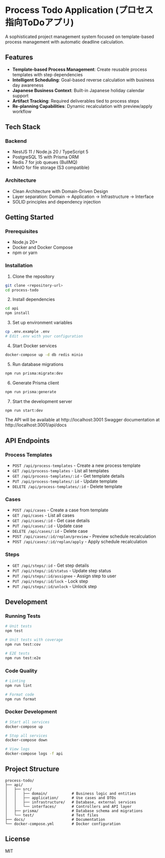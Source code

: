 # Process Todo Application (プロセス指向ToDoアプリ)

A sophisticated project management system focused on template-based process management with automatic deadline calculation.

## Features

- **Template-based Process Management**: Create reusable process templates with step dependencies
- **Intelligent Scheduling**: Goal-based reverse calculation with business day awareness
- **Japanese Business Context**: Built-in Japanese holiday calendar support
- **Artifact Tracking**: Required deliverables tied to process steps
- **Re-planning Capabilities**: Dynamic recalculation with preview/apply workflow

## Tech Stack

### Backend
- NestJS 11 / Node.js 20 / TypeScript 5
- PostgreSQL 15 with Prisma ORM
- Redis 7 for job queues (BullMQ)
- MinIO for file storage (S3 compatible)

### Architecture
- Clean Architecture with Domain-Driven Design
- Layer separation: Domain → Application → Infrastructure → Interface
- SOLID principles and dependency injection

## Getting Started

### Prerequisites
- Node.js 20+
- Docker and Docker Compose
- npm or yarn

### Installation

1. Clone the repository
```bash
git clone <repository-url>
cd process-todo
```

2. Install dependencies
```bash
cd api
npm install
```

3. Set up environment variables
```bash
cp .env.example .env
# Edit .env with your configuration
```

4. Start Docker services
```bash
docker-compose up -d db redis minio
```

5. Run database migrations
```bash
npm run prisma:migrate:dev
```

6. Generate Prisma client
```bash
npm run prisma:generate
```

7. Start the development server
```bash
npm run start:dev
```

The API will be available at http://localhost:3001
Swagger documentation at http://localhost:3001/api/docs

## API Endpoints

### Process Templates
- `POST /api/process-templates` - Create a new process template
- `GET /api/process-templates` - List all templates
- `GET /api/process-templates/:id` - Get template details
- `PUT /api/process-templates/:id` - Update template
- `DELETE /api/process-templates/:id` - Delete template

### Cases
- `POST /api/cases` - Create a case from template
- `GET /api/cases` - List all cases
- `GET /api/cases/:id` - Get case details
- `PUT /api/cases/:id` - Update case
- `DELETE /api/cases/:id` - Delete case
- `POST /api/cases/:id/replan/preview` - Preview schedule recalculation
- `POST /api/cases/:id/replan/apply` - Apply schedule recalculation

### Steps
- `GET /api/steps/:id` - Get step details
- `PUT /api/steps/:id/status` - Update step status
- `PUT /api/steps/:id/assignee` - Assign step to user
- `PUT /api/steps/:id/lock` - Lock step
- `PUT /api/steps/:id/unlock` - Unlock step

## Development

### Running Tests
```bash
# Unit tests
npm test

# Unit tests with coverage
npm run test:cov

# E2E tests
npm run test:e2e
```

### Code Quality
```bash
# Linting
npm run lint

# Format code
npm run format
```

### Docker Development
```bash
# Start all services
docker-compose up

# Stop all services
docker-compose down

# View logs
docker-compose logs -f api
```

## Project Structure

```
process-todo/
├── api/
│   ├── src/
│   │   ├── domain/           # Business logic and entities
│   │   ├── application/      # Use cases and DTOs
│   │   ├── infrastructure/   # Database, external services
│   │   └── interfaces/       # Controllers and API layer
│   ├── prisma/               # Database schema and migrations
│   └── test/                 # Test files
├── docs/                     # Documentation
└── docker-compose.yml        # Docker configuration
```

## License

MIT